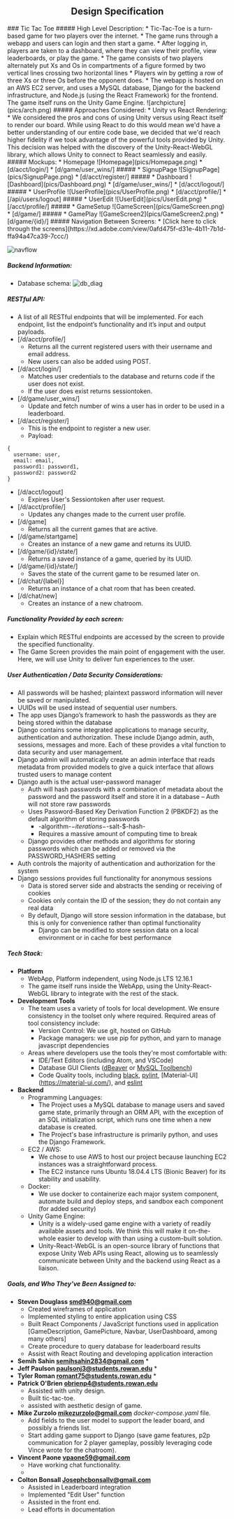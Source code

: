 <h2 id=<span style="text-align:center;">Design Specification</span></h2>
### Tic Tac Toe
##### High Level Description:
* Tic-Tac-Toe is a turn-based game for two players over the internet.
* The game runs through a webapp and users can login and then start a game.
* After logging in, players are taken to a dashboard, where they can view their profile, view leaderboards, or play the game.
* The game consists of two players alternately put Xs and Os in compartments of a figure formed by two vertical lines crossing two horizontal lines
* Players win by getting a row of three Xs or three Os before the opponent does.
* The webapp is hosted on an AWS EC2 server, and uses a MySQL database, Django for the backend infrastructure, and Node.js (using the React Framework) for the frontend. The game itself runs on the Unity Game Engine.
![archpicture](pics/arch.png)
##### Approaches Considered:
* Unity vs React Rendering:
  * We considered the pros and cons of using Unity versus using React itself to render our board. While using React to do this would mean we'd have a better understanding of our entire code base, we decided that we'd reach higher fidelity if we took advantage of the powerful tools provided by Unity. This decision was helped with the discovery of the Unity-React-WebGL library, which allows Unity to connect to React seamlessly and easily.
##### Mockups:
* Homepage
![Homepage](pics/Homepage.png)
  * [d/acct/login/]
  * [d/game/user_wins/]
#####
* SignupPage
![SignupPage](pics/SignupPage.png)
  * [d/acct/register/]
#####
* Dashboard
![Dashboard](pics/Dashboard.png)
  * [d/game/user_wins/]
  * [d/acct/logout/]
#####
* UserProfile
![UserProfile](pics/UserProfile.png)
  * [d/acct/profile/]
  * [/api/users/logout]
#####
* UserEdit
![UserEdit](pics/UserEdit.png)
  *[/acct/profile/]
#####
* GameSetup
![GameScreen](pics/GameScreen.png)
  * [d/game/]
#####
* GamePlay
![GameScreen2](pics/GameScreen2.png)
  * [d/game/{id}/]
##### Navigation Between Screens:
* [Click here to click through the screens](https://xd.adobe.com/view/0afd475f-d31e-4b11-7b1d-ffa94a47ca39-7ccc/)

 ![navflow](pics/flowdiagram.png)
##### Backend Information:
* Database schema:
 ![db_diag](pics/db_diag.png)
##### RESTful API:
* A list of all RESTful endpoints that will be implemented. For each endpoint, list the endpoint’s functionality and it’s input and output payloads.
* [/d/acct/profile/]
  *  Returns all the current registered users with their username and email address.
  *  New users can also be added using POST.
* [/d/acct/login/]
  *  Matches user credentials to the database and returns code if the user does not exist.
  *  If the user does exist returns sessiontoken.
* [/d/game/user_wins/]
  *  Update and fetch number of wins a user has in order to be used in a leaderboard.
* [/d/acct/register/]
  * This is the endpoint to register a new user.
  *  Payload:
```
{
  username: user,
  email: email,
  password1: password1,
  password2: password2
}
```
* [/d/acct/logout]
  * Expires User's Sessiontoken after user request.
* [/d/acct/profile/]
  * Updates any changes made to the current user profile.
* [/d/game]
  * Returns all the current games that are active.
* [/d/game/startgame]
  * Creates an instance of a new game and returns its UUID.
* [/d/game/{id}/state/]
  * Returns a saved instance of a game, queried by its UUID.
* [/d/game/{id}/state/]
  * Saves the state of the current game to be resumed later on.
* [/d/chat/{label}]
  * Returns an instance of a chat room that has been created.
* [/d/chat/new]
  * Creates an instance of a new chatroom.
##### Functionality Provided by each screen:
* Explain which RESTful endpoints are accessed by the screen to provide the specified functionality.
* The Game Screen provides the main point of engagement with the user. Here, we will use Unity to deliver fun experiences to the user.
##### User Authentication / Data Security Considerations:
* All passwords will be hashed; plaintext password information will never be saved or manipulated.
* UUIDs will be used instead of sequential user numbers.
* The app uses Django’s framework to hash the passwords as they are being stored within the database
* Django contains some integrated applications to manage security, authentication and authorization. These include Django admin, auth, sessions, messages and more. Each of these provides a vital function to data security and user management.
* Django admin will automatically create an admin interface that reads metadata from provided models to give a quick interface that allows trusted users to manage content
* Django auth is the actual user-password manager
  * Auth will hash passwords with a combination of metadata about the password and the password itself and store it in a database – Auth will not store raw passwords
  * Uses Password-Based Key Derivation Function 2 (PBKDF2) as the default algorithm of storing passwords
    * -algorithm-$-iterations-$-salt-$-hash-
    * Requires a massive amount of computing time to break
  * Django provides other methods and algorithms for storing passwords which can be added or removed via the PASSWORD_HASHERS setting
* Auth controls the majority of authentication and authorization for the system
* Django sessions provides full functionality for anonymous sessions
  * Data is stored server side and abstracts the sending or receiving of cookies
  * Cookies only contain the ID of the session; they do not contain any real data
  * By default, Django will store session information in the database, but this is only for convenience rather than optimal functionality
    * Django can be modified to store session data on a local environment or in cache for best performance
##### Tech Stack:
* __Platform__
  * WebApp, Platform independent, using Node.js LTS 12.16.1
  * The game itself runs inside the WebApp, using the Unity-React-WebGL library to integrate with the rest of the stack.
* __Development Tools__
  * The team uses a variety of tools for local development. We ensure consistency in the toolset only where required. Required areas of tool consistency include:
    * Version Control: We use git, hosted on GitHub
    * Package managers: we use pip for python, and yarn to manage javascript dependencies
  * Areas where developers use the tools they're most comfortable with:
    * IDE/Text Editors (including Atom, and VSCode)
    * Database GUI Clients ([dBeaver](https://dbeaver.io/) or [MySQL Toolbench](https://www.mysql.com/products/workbench/))
    * Code Quality tools, including [black](https://black.readthedocs.io/en/stable/), [pylint](https://www.pylint.org/), [Material-UI] (https://material-ui.com/), and [eslint](https://eslint.org/)
* __Backend__
  * Programming Languages:
    * The Project uses a MySQL database to manage users and saved game state, primarily through an ORM API, with the exception of an SQL initialization script, which runs one time when a new database is created.
    * The Project's base infrastructure is primarily python, and uses the Django Framework.
  * EC2 / AWS:
    * We chose to use AWS to host our project because launching EC2 instances was a straightforward process.
    * The EC2 instance runs Ubuntu 18.04.4 LTS (Bionic Beaver) for its stability and usability.
  * Docker:
    * We use docker to containerize each major system component, automate build and deploy steps, and sandbox each component (for added security)
  * Unity Game Engine:
    * Unity is a widely-used game engine with a variety of readily available assets and tools. We think this will make it on-the-whole easier to develop with than using a custom-built solution.
    * Unity-React-WebGL is an open-source library of functions that expose Unity Web APIs using React, allowing us to seamlessly communicate between Unity and the backend using React as a liaison.
##### Goals, and Who They've Been Assigned to:
* __Steven Douglass <smd940@gmail.com>__
    * Created wireframes of application
    * Implemented styling to entire application using CSS
    * Built React Components / JavaScript functions used in application [GameDescription, GamePicture, Navbar, UserDashboard, among many others]
    * Create procedure to query database for leaderboard results
    * Assist with React Routing and developing application interaction
* __Semih Sahin <semihsahin2834@gmail.com>__
    *
* __Jeff Paulson <paulsonj3@students.rowan.edu>__
    *
* __Tyler Roman <romant75@students.rowan.edu>__
    *
* __Patrick O'Brien <obrienp4@students.rowan.edu>__
    * Assisted with unity design.
    * Built tic-tac-toe.
    * assisted with aesthetic design of game.
* __Mike Zurzolo <mikezurzolo@gmail.com>__
    _docker-compose.yaml_ file.
    * Add fields to the user model to support the leader board, and possibly a friends list.
    * Start adding game support to Django (save game features, p2p communication for 2 player gameplay, possibly leveraging code Vince wrote for the chatroom).
* __Vincent Paone <vpaone59@gmail.com>__
    * Have working chat functionality.
    *
* __Colton Bonsall <Josephcbonsallv@gmail.com>__
    * Assisted in Leaderboard integration
    * Implemented "Edit User" function
    * Assisted in the front end.
    * Lead efforts in documentation
